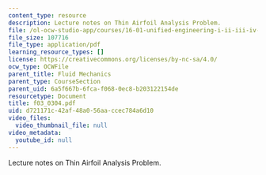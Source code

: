 ```yaml
---
content_type: resource
description: Lecture notes on Thin Airfoil Analysis Problem.
file: /ol-ocw-studio-app/courses/16-01-unified-engineering-i-ii-iii-iv-fall-2005-spring-2006/d721171c42af48a056aaccec784a6d10_f03_0304.pdf
file_size: 107716
file_type: application/pdf
learning_resource_types: []
license: https://creativecommons.org/licenses/by-nc-sa/4.0/
ocw_type: OCWFile
parent_title: Fluid Mechanics
parent_type: CourseSection
parent_uid: 6a5f667b-6fca-f068-0ec8-b203122154de
resourcetype: Document
title: f03_0304.pdf
uid: d721171c-42af-48a0-56aa-ccec784a6d10
video_files:
  video_thumbnail_file: null
video_metadata:
  youtube_id: null
---
```

Lecture notes on Thin Airfoil Analysis Problem.